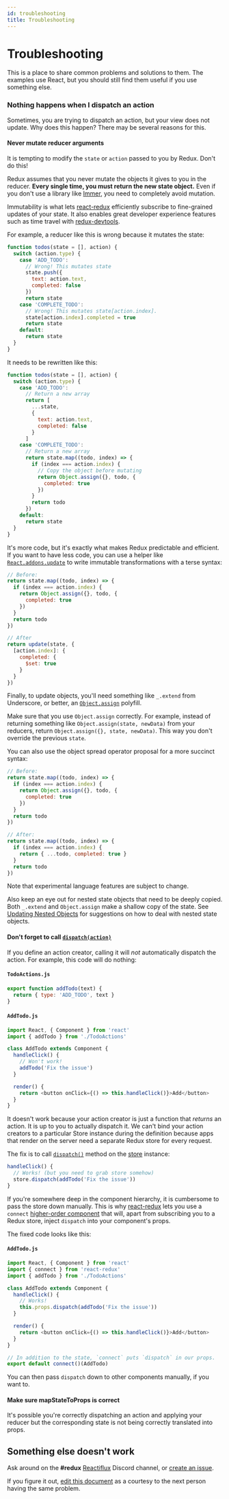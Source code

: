 ```yaml
---
id: troubleshooting
title: Troubleshooting
---
```


# Troubleshooting

This is a place to share common problems and solutions to them.
The examples use React, but you should still find them useful if you use something else.

### Nothing happens when I dispatch an action

Sometimes, you are trying to dispatch an action, but your view does not update. Why does this happen? There may be several reasons for this.

#### Never mutate reducer arguments

It is tempting to modify the `state` or `action` passed to you by Redux. Don't do this!

Redux assumes that you never mutate the objects it gives to you in the reducer. **Every single time, you must return the new state object.** Even if you don't use a library like [Immer](https://github.com/immerjs/immer), you need to completely avoid mutation.

Immutability is what lets [react-redux](https://github.com/gaearon/react-redux) efficiently subscribe to fine-grained updates of your state. It also enables great developer experience features such as time travel with [redux-devtools](https://github.com/reduxjs/redux-devtools).

For example, a reducer like this is wrong because it mutates the state:

```js
function todos(state = [], action) {
  switch (action.type) {
    case 'ADD_TODO':
      // Wrong! This mutates state
      state.push({
        text: action.text,
        completed: false
      })
      return state
    case 'COMPLETE_TODO':
      // Wrong! This mutates state[action.index].
      state[action.index].completed = true
      return state
    default:
      return state
  }
}
```

It needs to be rewritten like this:

```js
function todos(state = [], action) {
  switch (action.type) {
    case 'ADD_TODO':
      // Return a new array
      return [
        ...state,
        {
          text: action.text,
          completed: false
        }
      ]
    case 'COMPLETE_TODO':
      // Return a new array
      return state.map((todo, index) => {
        if (index === action.index) {
          // Copy the object before mutating
          return Object.assign({}, todo, {
            completed: true
          })
        }
        return todo
      })
    default:
      return state
  }
}
```

It's more code, but it's exactly what makes Redux predictable and efficient. If you want to have less code, you can use a helper like [`React.addons.update`](https://facebook.github.io/react/docs/update.html) to write immutable transformations with a terse syntax:

```js
// Before:
return state.map((todo, index) => {
  if (index === action.index) {
    return Object.assign({}, todo, {
      completed: true
    })
  }
  return todo
})

// After
return update(state, {
  [action.index]: {
    completed: {
      $set: true
    }
  }
})
```

Finally, to update objects, you'll need something like `_.extend` from Underscore, or better, an [`Object.assign`](https://developer.mozilla.org/en/docs/Web/JavaScript/Reference/Global_Objects/Object/assign) polyfill.

Make sure that you use `Object.assign` correctly. For example, instead of returning something like `Object.assign(state, newData)` from your reducers, return `Object.assign({}, state, newData)`. This way you don't override the previous `state`.

You can also use the object spread operator proposal for a more succinct syntax:

```js
// Before:
return state.map((todo, index) => {
  if (index === action.index) {
    return Object.assign({}, todo, {
      completed: true
    })
  }
  return todo
})

// After:
return state.map((todo, index) => {
  if (index === action.index) {
    return { ...todo, completed: true }
  }
  return todo
})
```

Note that experimental language features are subject to change.

Also keep an eye out for nested state objects that need to be deeply copied. Both `_.extend` and `Object.assign` make a shallow copy of the state. See [Updating Nested Objects](./structuring-reducers/ImmutableUpdatePatterns.md#updating-nested-objects) for suggestions on how to deal with nested state objects.

#### Don't forget to call [`dispatch(action)`](api/Store.md#dispatchaction)

If you define an action creator, calling it will _not_ automatically dispatch the action. For example, this code will do nothing:

#### `TodoActions.js`

```js
export function addTodo(text) {
  return { type: 'ADD_TODO', text }
}
```

#### `AddTodo.js`

```js
import React, { Component } from 'react'
import { addTodo } from './TodoActions'

class AddTodo extends Component {
  handleClick() {
    // Won't work!
    addTodo('Fix the issue')
  }

  render() {
    return <button onClick={() => this.handleClick()}>Add</button>
  }
}
```

It doesn't work because your action creator is just a function that _returns_ an action. It is up to you to actually dispatch it. We can't bind your action creators to a particular Store instance during the definition because apps that render on the server need a separate Redux store for every request.

The fix is to call [`dispatch()`](api/Store.md#dispatchaction) method on the [store](api/Store.md) instance:

```js
handleClick() {
  // Works! (but you need to grab store somehow)
  store.dispatch(addTodo('Fix the issue'))
}
```

If you're somewhere deep in the component hierarchy, it is cumbersome to pass the store down manually. This is why [react-redux](https://github.com/gaearon/react-redux) lets you use a `connect` [higher-order component](https://medium.com/@dan_abramov/mixins-are-dead-long-live-higher-order-components-94a0d2f9e750) that will, apart from subscribing you to a Redux store, inject `dispatch` into your component's props.

The fixed code looks like this:

#### `AddTodo.js`

```js
import React, { Component } from 'react'
import { connect } from 'react-redux'
import { addTodo } from './TodoActions'

class AddTodo extends Component {
  handleClick() {
    // Works!
    this.props.dispatch(addTodo('Fix the issue'))
  }

  render() {
    return <button onClick={() => this.handleClick()}>Add</button>
  }
}

// In addition to the state, `connect` puts `dispatch` in our props.
export default connect()(AddTodo)
```

You can then pass `dispatch` down to other components manually, if you want to.

#### Make sure mapStateToProps is correct

It's possible you're correctly dispatching an action and applying your reducer but the corresponding state is not being correctly translated into props.

## Something else doesn't work

Ask around on the **#redux** [Reactiflux](https://www.reactiflux.com/) Discord channel, or [create an issue](https://github.com/reduxjs/redux/issues).

If you figure it out, [edit this document](https://github.com/reduxjs/redux/edit/master/docs/usage/Troubleshooting.md) as a courtesy to the next person having the same problem.
